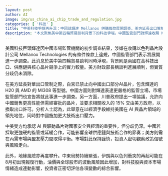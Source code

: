 ```yaml
---
layout: post
author: AI
image: img/us_china_ai_chip_trade_and_regulation.jpg
categories: [ '科技' ]
title: "中美科技爭端再升溫：中國就輝達 Mellanox 併購條款展開調查，美方延長出口管制並提出新協議"
description: "本文聚焦美中第四輪貿易談判背景下的科技爭端。中國監管部門對輝達收購 Mellanox 的有條件條款進行初步調查並表示將進一步調查；美方延長對華出口管制，禁出口部分 AI晶片（含輝達 H20 與 AMD MI308），同時川普政府提出允許向中國銷售更高性能晶片但需審批，並要求 15% 的收入回歸美方政府。分析人士認為此舉旨在維持美國在 AI 與晶片領域的領先地位，同時加大對中國的技術出口壓力。地緣風險方面，中東局勢緊張可能在8月初出現報復行動，油價與全球股市波動風險上升，投資者持續關注政策信號與市場風險。"
---
```

美國科技巨頭輝達因中國市場監管機關的初步調查結果，涉嫌在收購以色列晶片設計公司 Mellanox Technologies 的有條件條款上違規，中國監管部門表示將展開進一步調查。此消息於美中第四輪貿易談判同時浮現，背景則是兩國在高科技出口、供應鏈與核心晶片競爭上的實力較量。美方財政部長稱談判進展順利，但實質分歧仍未消除。

在美方延長對華出口管制之際，白宮已禁止向中國出口部分AI晶片，包含輝達的 H20 與 AMD 的 MI308 等型號。中國方面則對輝達表達更嚴格的監管立場，市場監管部門也宣告將就此事進一步調查。另一方面，川普政府提出一項協議，允許向中國銷售更高性能但需經審批的晶片，並要求相關收入的 15% 交由美方政府，以換取出口許可。分析人士認為，此舉意在以經濟手段維持美國在 AI 與晶片領域的領先地位，同時對中國施加更大技術出口壓力。

中美雙方均承認 AI 與驅動晶片對國家安全與經濟的重要性，但分歧仍深。中國若採取更強硬的監管或延緩合作，可能影響全球供應鏈與技術合作的節奏；美方則需在內需市場與盟友壓力間取得平衡。市場對此保持謹慎，投資人密切觀察政策信號與風險走向。

此外，地緣風險亦再度攀升。中東局勢持續緊張，伊朗與以色列衝突的再起可能在8月初出現報復行動，油價與全球股市的波動風險因此增加，對科技股與資本市場情緒造成連動影響，投資者正密切評估各項變數的綜合影響。